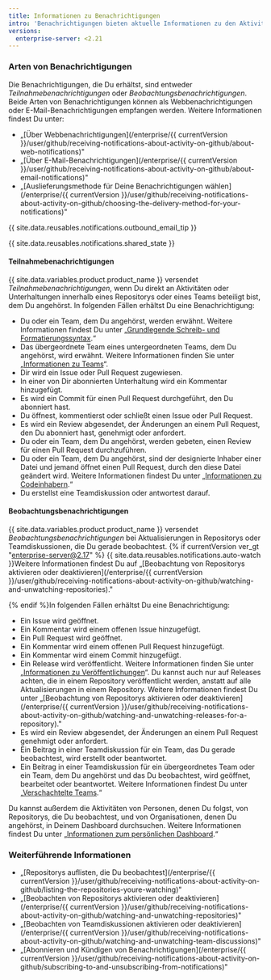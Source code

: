 ```yaml
---
title: Informationen zu Benachrichtigungen
intro: 'Benachrichtigungen bieten aktuelle Informationen zu den Aktivitäten und Unterhaltungen, an denen Du interessiert bist. Du kannst Benachrichtigungen auf {{ site.data.variables.product.product_name }} oder über Deinen E-Mail-Client erhalten.'
versions:
  enterprise-server: <2.21
---
```


### Arten von Benachrichtigungen

Die Benachrichtigungen, die Du erhältst, sind entweder *Teilnahmebenachrichtigungen* oder *Beobachtungsbenachrichtigungen*. Beide Arten von Benachrichtigungen können als Webbenachrichtigungen oder E-Mail-Benachrichtigungen empfangen werden. Weitere Informationen findest Du unter:

- „[Über Webbenachrichtigungen](/enterprise/{{ currentVersion }}/user/github/receiving-notifications-about-activity-on-github/about-web-notifications)"
- „[Über E-Mail-Benachrichtigungen](/enterprise/{{ currentVersion }}/user/github/receiving-notifications-about-activity-on-github/about-email-notifications)"
- „[Auslieferungsmethode für Deine Benachrichtigungen wählen](/enterprise/{{ currentVersion }}/user/github/receiving-notifications-about-activity-on-github/choosing-the-delivery-method-for-your-notifications)"

{{ site.data.reusables.notifications.outbound_email_tip }}

{{ site.data.reusables.notifications.shared_state }}

#### Teilnahmebenachrichtigungen

{{ site.data.variables.product.product_name }} versendet *Teilnahmebenachrichtigungen*, wenn Du direkt an Aktivitäten oder Unterhaltungen innerhalb eines Repositorys oder eines Teams beteiligt bist, dem Du angehörst. In folgenden Fällen erhältst Du eine Benachrichtigung:
  - Du oder ein Team, dem Du angehörst, werden erwähnt. Weitere Informationen findest Du unter „[Grundlegende Schreib- und Formatierungssyntax](/articles/basic-writing-and-formatting-syntax/#mentioning-people-and-teams).“
  - Das übergeordnete Team eines untergeordneten Teams, dem Du angehörst, wird erwähnt. Weitere Informationen finden Sie unter „[Informationen zu Teams](/articles/about-teams)“.
  - Dir wird ein Issue oder Pull Request zugewiesen.
  - In einer von Dir abonnierten Unterhaltung wird ein Kommentar hinzugefügt.
  - Es wird ein Commit für einen Pull Request durchgeführt, den Du abonniert hast.
  - Du öffnest, kommentierst oder schließt einen Issue oder Pull Request.
  - Es wird ein Review abgesendet, der Änderungen an einem Pull Request, den Du abonniert hast, genehmigt oder anfordert.
  - Du oder ein Team, dem Du angehörst, werden gebeten, einen Review für einen Pull Request durchzuführen.
  - Du oder ein Team, dem Du angehörst, sind der designierte Inhaber einer Datei und jemand öffnet einen Pull Request, durch den diese Datei geändert wird. Weitere Informationen findest Du unter „[Informationen zu Codeinhabern](/articles/about-code-owners).“
  - Du erstellst eine Teamdiskussion oder antwortest darauf.

#### Beobachtungsbenachrichtigungen

{{ site.data.variables.product.product_name }} versendet *Beobachtungsbenachrichtigungen* bei Aktualisierungen in Repositorys oder Teamdiskussionen, die Du gerade beobachtest. {% if currentVersion ver_gt "enterprise-server@2.17" %} {{ site.data.reusables.notifications.auto-watch }}Weitere Informationen findest Du auf „[Beobachtung von Repositorys aktivieren oder deaktivieren](/enterprise/{{ currentVersion }}/user/github/receiving-notifications-about-activity-on-github/watching-and-unwatching-repositories)."

{% endif %}In folgenden Fällen erhältst Du eine Benachrichtigung:
  - Ein Issue wird geöffnet.
  - Ein Kommentar wird einem offenen Issue hinzugefügt.
  - Ein Pull Request wird geöffnet.
  - Ein Kommentar wird einem offenen Pull Request hinzugefügt.
  - Ein Kommentar wird einem Commit hinzugefügt.
  - Ein Release wird veröffentlicht. Weitere Informationen finden Sie unter „[Informationen zu Veröffentlichungen](/articles/about-releases)“. Du kannst auch nur auf Releases achten, die in einem Repository veröffentlicht werden, anstatt auf alle Aktualisierungen in einem Repository. Weitere Informationen findest Du unter „[Beobachtung von Repositorys aktivieren oder deaktivieren](/enterprise/{{ currentVersion }}/user/github/receiving-notifications-about-activity-on-github/watching-and-unwatching-releases-for-a-repository)."
  - Es wird ein Review abgesendet, der Änderungen an einem Pull Request genehmigt oder anfordert.
  - Ein Beitrag in einer Teamdiskussion für ein Team, das Du gerade beobachtest, wird erstellt oder beantwortet.
  - Ein Beitrag in einer Teamdiskussion für ein übergeordnetes Team oder ein Team, dem Du angehörst und das Du beobachtest, wird geöffnet, bearbeitet oder beantwortet. Weitere Informationen findest Du unter „[Verschachtelte Teams](/articles/about-teams/#nested-teams).“

Du kannst außerdem die Aktivitäten von Personen, denen Du folgst, von Repositorys, die Du beobachtest, und von Organisationen, denen Du angehörst, in Deinem Dashboard durchsuchen. Weitere Informationen findest Du unter „[Informationen zum persönlichen Dashboard](/articles/about-your-personal-dashboard).“

### Weiterführende Informationen

- „[Repositorys auflisten, die Du beobachtest](/enterprise/{{ currentVersion }}/user/github/receiving-notifications-about-activity-on-github/listing-the-repositories-youre-watching)"
- „[Beobachten von Repositorys aktivieren oder deaktivieren](/enterprise/{{ currentVersion }}/user/github/receiving-notifications-about-activity-on-github/watching-and-unwatching-repositories)"
- „[Beobachten von Teamdiskussionen aktivieren oder deaktivieren](/enterprise/{{ currentVersion }}/user/github/receiving-notifications-about-activity-on-github/watching-and-unwatching-team-discussions)"
- „[Abonnieren und Kündigen von Benachrichtigungen](/enterprise/{{ currentVersion }}/user/github/receiving-notifications-about-activity-on-github/subscribing-to-and-unsubscribing-from-notifications)"
